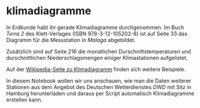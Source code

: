 # klimadiagramme

In Erdkunde habt ihr gerade Klimadiagramme durchgenommen. Im Buch _Terra 2_ des Klett-Verlages (ISBN 978-3-12-105202-8) ist auf Seite 33 das Diagramm für die Messstation in _Malaga_ abgebildet.

Zusätzlich sind auf Seite 216 die monatlichen Durschnittstemperaturen und durschnittlichen Niederschlagsmengen einiger Klimastationen aufgelistet.

Auf der [Wikipedia-Seite zu Klimadiagramm](https://de.wikipedia.org/wiki/Klimadiagramm) finden sich weitere Beispiele.

In diesem Notebook wollen wir uns anschauen, wie man die Daten weiterer Stationen aus dem Angebot des Deutschen Wetterdienstes _DWD_ mit Sitz in Hamburg herunterladen und daraus per Script automatisch Klimadiagramme erstellen kann. 

